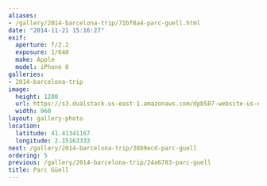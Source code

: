 ```yaml
---
aliases:
- /gallery/2014-barcelona-trip/71bf8a4-parc-guell.html
date: "2014-11-21 15:16:27"
exif:
  aperture: f/2.2
  exposure: 1/648
  make: Apple
  model: iPhone 6
galleries:
- 2014-barcelona-trip
image:
  height: 1280
  url: https://s3.dualstack.us-east-1.amazonaws.com/dpb587-website-us-east-1/asset/gallery/2014-barcelona-trip/71bf8a4-parc-guell~1280.jpg
  width: 960
layout: gallery-photo
location:
  latitude: 41.41341167
  longitude: 2.15163333
next: /gallery/2014-barcelona-trip/38b9ecd-parc-guell
ordering: 5
previous: /gallery/2014-barcelona-trip/24a6783-parc-guell
title: Parc Güell
---
```

